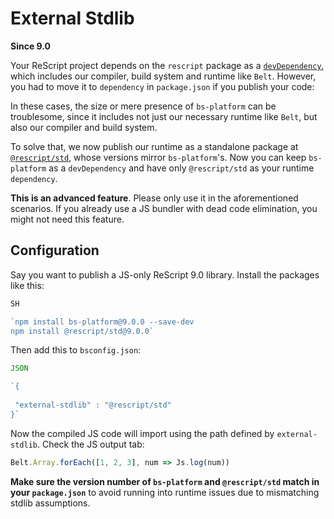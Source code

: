 # External Stdlib

**Since 9.0**

Your ReScript project depends on the `rescript` package as a [`devDependency`](https://docs.npmjs.com/specifying-dependencies-and-devdependencies-in-a-package-json-file), which includes our compiler, build system and runtime like `Belt`. However, you had to move it to `dependency` in `package.json` if you publish your code:

In these cases, the size or mere presence of `bs-platform` can be troublesome, since it includes not just our necessary runtime like `Belt`, but also our compiler and build system.

To solve that, we now publish our runtime as a standalone package at [`@rescript/std`](https://www.npmjs.com/package/@rescript/std), whose versions mirror `bs-platform`'s. Now you can keep `bs-platform` as a `devDependency` and have only `@rescript/std` as your runtime `dependency`.

**This is an advanced feature**. Please only use it in the aforementioned scenarios. If you already use a JS bundler with dead code elimination, you might not need this feature.

## Configuration

Say you want to publish a JS-only ReScript 9.0 library. Install the packages like this:


```javascript
SH

`npm install bs-platform@9.0.0 --save-dev
npm install @rescript/std@9.0.0`


```
Then add this to `bsconfig.json`:


```javascript
JSON

`{
 
 "external-stdlib" : "@rescript/std"
}`


```
Now the compiled JS code will import using the path defined by `external-stdlib`. Check the JS output tab:


```javascript
Belt.Array.forEach([1, 2, 3], num => Js.log(num))

```
**Make sure the version number of `bs-platform` and `@rescript/std` match in your `package.json`** to avoid running into runtime issues due to mismatching stdlib assumptions.





